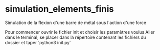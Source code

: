 # simulation_elements_finis
Simulation de la flexion d'une barre de métal sous l'action d'une force

Pour commencer ouvrir le fichier init et choisir les paramètres voulus
Aller dans le terminal; se placer dans la répertoire contenant les fichiers du dossier et taper 'python3 init.py'




